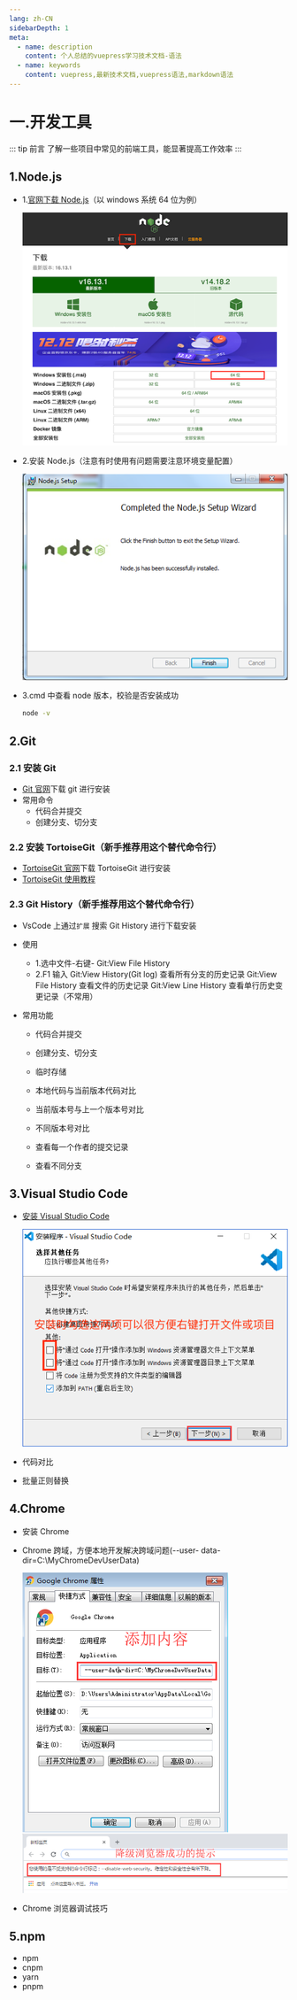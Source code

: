 ```yaml
---
lang: zh-CN
sidebarDepth: 1
meta:
  - name: description
    content: 个人总结的vuepress学习技术文档-语法
  - name: keywords
    content: vuepress,最新技术文档,vuepress语法,markdown语法
---
```


# 一.开发工具

::: tip 前言
了解一些项目中常见的前端工具，能显著提高工作效率
:::

## 1.Node.js

- 1.[官网下载 Node.js](http://nodejs.cn)（以 windows 系统 64 位为例）

  ![](./1.utils1.png)

- 2.安装 Node.js（注意有时使用有问题需要注意环境变量配置）

  ![](./1.utils1.1.png)

- 3.cmd 中查看 node 版本，校验是否安装成功

  ```sh
  node -v
  ```

## 2.Git

### 2.1 安装 Git

- [Git 官网](https://git-scm.com)下载 git 进行安装
- 常用命令
  - 代码合并提交
  - 创建分支、切分支

### 2.2 安装 TortoiseGit（新手推荐用这个替代命令行）

- [TortoiseGit 官网](https://tortoisegit.org/download/)下载 TortoiseGit 进行安装
- [TortoiseGit 使用教程]()

### 2.3 Git History（新手推荐用这个替代命令行）

- VsCode 上通过`扩展` 搜索 Git History 进行下载安装

- 使用

  - 1.选中文件-右键- Git:View File History
  - 2.F1 输入
    Git:View History(Git log) 查看所有分支的历史记录
    Git:View File History 查看文件的历史记录
    Git:View Line History 查看单行历史变更记录（不常用）

- 常用功能

  - 代码合并提交

  - 创建分支、切分支

  - 临时存储

  - 本地代码与当前版本代码对比

    <!-- ![](./1.utils2.3.1.gif) -->

  - 当前版本号与上一个版本号对比

    <!-- ![](./1.utils2.3.2.gif) -->

  - 不同版本号对比

    <!-- ![](./1.utils2.3.3.gif) -->

  - 查看每一个作者的提交记录

    <!-- ![](./1.utils2.3.4.gif) -->

  - 查看不同分支

    <!-- ![](./1.utils2.3.5.gif) -->

## 3.Visual Studio Code

- [安装 Visual Studio Code](https://code.visualstudio.com)

  ![](./1.utils3.png)

- 代码对比

- 批量正则替换

## 4.Chrome

- 安装 Chrome
- Chrome 跨域，方便本地开发解决跨域问题(--user- data- dir=C:\MyChromeDevUserData)

  ![](./1.utils4.png)
  ![](./1.utils4.1.png)

- Chrome 浏览器调试技巧

## 5.npm

- npm
- cnpm
- yarn
- pnpm
